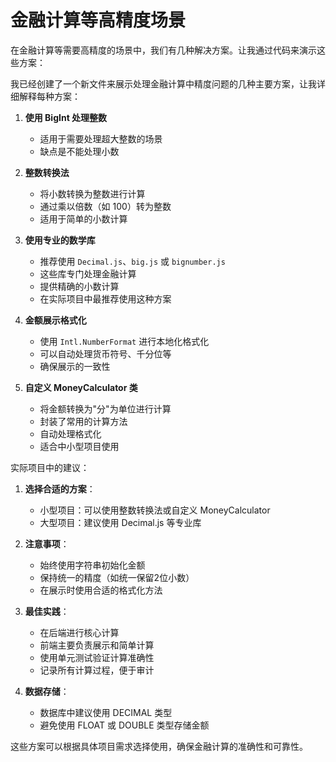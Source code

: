 # 金融计算等高精度场景

在金融计算等需要高精度的场景中，我们有几种解决方案。让我通过代码来演示这些方案：


我已经创建了一个新文件来展示处理金融计算中精度问题的几种主要方案，让我详细解释每种方案：

1. **使用 BigInt 处理整数**
   - 适用于需要处理超大整数的场景
   - 缺点是不能处理小数

2. **整数转换法**
   - 将小数转换为整数进行计算
   - 通过乘以倍数（如 100）转为整数
   - 适用于简单的小数计算

3. **使用专业的数学库**
   - 推荐使用 `Decimal.js`、`big.js` 或 `bignumber.js`
   - 这些库专门处理金融计算
   - 提供精确的小数计算
   - 在实际项目中最推荐使用这种方案

4. **金额展示格式化**
   - 使用 `Intl.NumberFormat` 进行本地化格式化
   - 可以自动处理货币符号、千分位等
   - 确保展示的一致性

5. **自定义 MoneyCalculator 类**
   - 将金额转换为"分"为单位进行计算
   - 封装了常用的计算方法
   - 自动处理格式化
   - 适合中小型项目使用

实际项目中的建议：

1. **选择合适的方案**：
   - 小型项目：可以使用整数转换法或自定义 MoneyCalculator
   - 大型项目：建议使用 Decimal.js 等专业库

2. **注意事项**：
   - 始终使用字符串初始化金额
   - 保持统一的精度（如统一保留2位小数）
   - 在展示时使用合适的格式化方法

3. **最佳实践**：
   - 在后端进行核心计算
   - 前端主要负责展示和简单计算
   - 使用单元测试验证计算准确性
   - 记录所有计算过程，便于审计

4. **数据存储**：
   - 数据库中建议使用 DECIMAL 类型
   - 避免使用 FLOAT 或 DOUBLE 类型存储金额

这些方案可以根据具体项目需求选择使用，确保金融计算的准确性和可靠性。